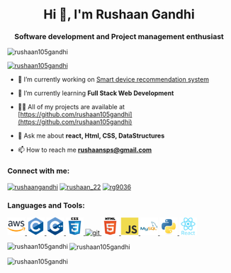 <h1 align="center">Hi 👋, I'm Rushaan Gandhi</h1>
<h3 align="center">Software development and Project management enthusiast</h3>

<p align="left"> <img src="https://komarev.com/ghpvc/?username=rushaan105gandhi&label=Profile%20views&color=0e75b6&style=flat" alt="rushaan105gandhi" /> </p>

<p align="left"> <a href="https://github.com/ryo-ma/github-profile-trophy"><img src="https://github-profile-trophy.vercel.app/?username=rushaan105gandhi" alt="rushaan105gandhi" /></a> </p>

- 🔭 I’m currently working on [Smart device recommendation system](https://github.com/rushaan105gandhi/AI-Project)

- 🌱 I’m currently learning **Full Stack Web Development**

- 👨‍💻 All of my projects are available at [https://github.com/rushaan105gandhi](https://github.com/rushaan105gandhi)

- 💬 Ask me about **react, Html, CSS, DataStructures**

- 📫 How to reach me **rushaansps@gmail.com**

<h3 align="left">Connect with me:</h3>
<p align="left">
<a href="https://linkedin.com/in/rushaangandhi" target="blank"><img align="center" src="https://raw.githubusercontent.com/rahuldkjain/github-profile-readme-generator/master/src/images/icons/Social/linked-in-alt.svg" alt="rushaangandhi" height="30" width="40" /></a>
<a href="https://instagram.com/rushaan_22" target="blank"><img align="center" src="https://raw.githubusercontent.com/rahuldkjain/github-profile-readme-generator/master/src/images/icons/Social/instagram.svg" alt="rushaan_22" height="30" width="40" /></a>
<a href="https://www.hackerrank.com/rg9036" target="blank"><img align="center" src="https://raw.githubusercontent.com/rahuldkjain/github-profile-readme-generator/master/src/images/icons/Social/hackerrank.svg" alt="rg9036" height="30" width="40" /></a>
</p>

<h3 align="left">Languages and Tools:</h3>
<p align="left"> <a href="https://aws.amazon.com" target="_blank" rel="noreferrer"> <img src="https://raw.githubusercontent.com/devicons/devicon/master/icons/amazonwebservices/amazonwebservices-original-wordmark.svg" alt="aws" width="40" height="40"/> </a> <a href="https://www.cprogramming.com/" target="_blank" rel="noreferrer"> <img src="https://raw.githubusercontent.com/devicons/devicon/master/icons/c/c-original.svg" alt="c" width="40" height="40"/> </a> <a href="https://www.w3schools.com/cpp/" target="_blank" rel="noreferrer"> <img src="https://raw.githubusercontent.com/devicons/devicon/master/icons/cplusplus/cplusplus-original.svg" alt="cplusplus" width="40" height="40"/> </a> <a href="https://www.w3schools.com/css/" target="_blank" rel="noreferrer"> <img src="https://raw.githubusercontent.com/devicons/devicon/master/icons/css3/css3-original-wordmark.svg" alt="css3" width="40" height="40"/> </a> <a href="https://git-scm.com/" target="_blank" rel="noreferrer"> <img src="https://www.vectorlogo.zone/logos/git-scm/git-scm-icon.svg" alt="git" width="40" height="40"/> </a> <a href="https://www.w3.org/html/" target="_blank" rel="noreferrer"> <img src="https://raw.githubusercontent.com/devicons/devicon/master/icons/html5/html5-original-wordmark.svg" alt="html5" width="40" height="40"/> </a> <a href="https://developer.mozilla.org/en-US/docs/Web/JavaScript" target="_blank" rel="noreferrer"> <img src="https://raw.githubusercontent.com/devicons/devicon/master/icons/javascript/javascript-original.svg" alt="javascript" width="40" height="40"/> </a> <a href="https://www.mysql.com/" target="_blank" rel="noreferrer"> <img src="https://raw.githubusercontent.com/devicons/devicon/master/icons/mysql/mysql-original-wordmark.svg" alt="mysql" width="40" height="40"/> </a> <a href="https://www.python.org" target="_blank" rel="noreferrer"> <img src="https://raw.githubusercontent.com/devicons/devicon/master/icons/python/python-original.svg" alt="python" width="40" height="40"/> </a> <a href="https://reactjs.org/" target="_blank" rel="noreferrer"> <img src="https://raw.githubusercontent.com/devicons/devicon/master/icons/react/react-original-wordmark.svg" alt="react" width="40" height="40"/> </a> </p>

<p><img align="left" src="https://github-readme-stats.vercel.app/api/top-langs?username=rushaan105gandhi&show_icons=true&locale=en&layout=compact" alt="rushaan105gandhi" /></p>

<p>&nbsp;<img align="center" src="https://github-readme-stats.vercel.app/api?username=rushaan105gandhi&show_icons=true&locale=en" alt="rushaan105gandhi" /></p>

<p><img align="center" src="https://github-readme-streak-stats.herokuapp.com/?user=rushaan105gandhi&" alt="rushaan105gandhi" /></p>
